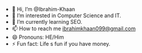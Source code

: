 - 👋 Hi, I’m @Ibrahim-Khaan
- 👀 I’m interested in Computer Science and IT.
- 🌱 I’m currently learning SEO.
- 📫 How to reach me ibrahimkhaan099@gmail.com
- 😄 Pronouns: HE/Him
- ⚡ Fun fact: Life s fun if you have money.

<!---
Ibrahim-Khaan/Ibrahim-Khaan is a ✨ special ✨ repository because its `README.md` (this file) appears on your GitHub profile.
You can click the Preview link to take a look at your changes.
--->
